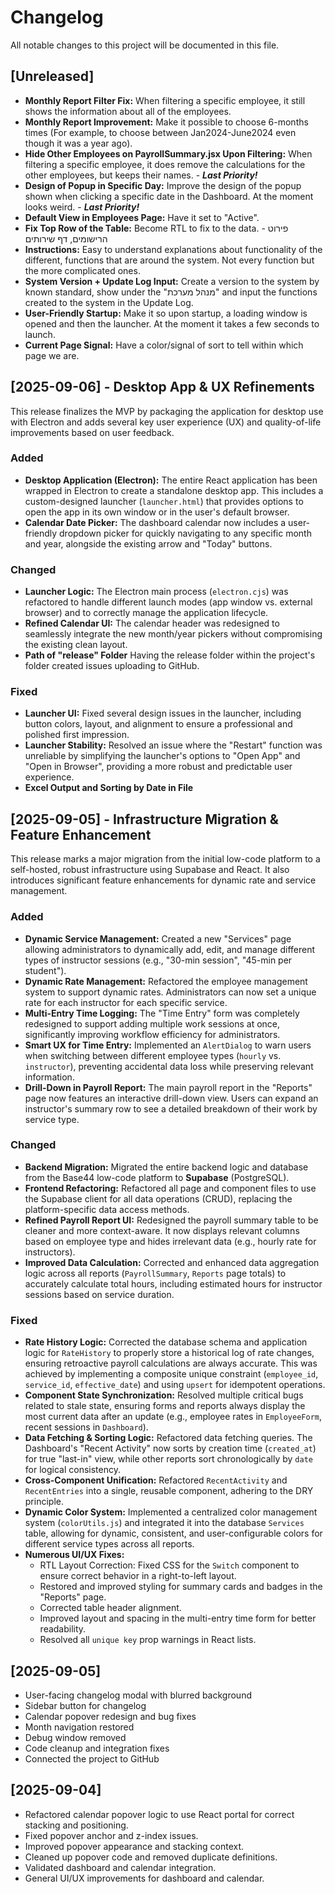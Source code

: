 # Changelog

All notable changes to this project will be documented in this file.

## [Unreleased]
- **Monthly Report Filter Fix:** When filtering a specific employee, it still shows the information about all of the employees.
- **Monthly Report Improvement:** Make it possible to choose 6-months times (For example, to choose between Jan2024-June2024 even though it was a year ago).
- **Hide Other Employees on PayrollSummary.jsx Upon Filtering:** When filtering a specific employee, it does remove the calculations for the other employees, but keeps their names. - ***Last Priority!***
- **Design of Popup in Specific Day:** Improve the design of the popup shown when clicking a specific date in the Dashboard. At the moment looks weird. - ***Last Priority!***
- **Default View in Employees Page:** Have it set to "Active".
- **Fix Top Row of the Table:** Become RTL to fix to the data. - פירוט הרישומים, דף שירותים
- **Instructions:** Easy to understand explanations about functionality of the different, functions that are around the system. Not every function but the more complicated ones.
- **System Version + Update Log Input:** Create a version to the system by known standard, show under the "מנהל מערכת" and input the functions created to the system in the Update Log.
- **User-Friendly Startup:** Make it so upon startup, a loading window is opened and then the launcher. At the moment it takes a few seconds to launch.
- **Current Page Signal:** Have a color/signal of sort to tell within which page we are.

## [2025-09-06] - Desktop App & UX Refinements

This release finalizes the MVP by packaging the application for desktop use with Electron and adds several key user experience (UX) and quality-of-life improvements based on user feedback.

### Added
- **Desktop Application (Electron):** The entire React application has been wrapped in Electron to create a standalone desktop app. This includes a custom-designed launcher (`launcher.html`) that provides options to open the app in its own window or in the user's default browser.
- **Calendar Date Picker:** The dashboard calendar now includes a user-friendly dropdown picker for quickly navigating to any specific month and year, alongside the existing arrow and "Today" buttons.

### Changed
- **Launcher Logic:** The Electron main process (`electron.cjs`) was refactored to handle different launch modes (app window vs. external browser) and to correctly manage the application lifecycle.
- **Refined Calendar UI:** The calendar header was redesigned to seamlessly integrate the new month/year pickers without compromising the existing clean layout.
- **Path of "release" Folder** Having the release folder within the project's folder created issues uploading to GitHub.

### Fixed
- **Launcher UI:** Fixed several design issues in the launcher, including button colors, layout, and alignment to ensure a professional and polished first impression.
- **Launcher Stability:** Resolved an issue where the "Restart" function was unreliable by simplifying the launcher's options to "Open App" and "Open in Browser", providing a more robust and predictable user experience.
- **Excel Output and Sorting by Date in File**

## [2025-09-05] - Infrastructure Migration & Feature Enhancement

This release marks a major migration from the initial low-code platform to a self-hosted, robust infrastructure using Supabase and React. It also introduces significant feature enhancements for dynamic rate and service management.

### Added
- **Dynamic Service Management:** Created a new "Services" page allowing administrators to dynamically add, edit, and manage different types of instructor sessions (e.g., "30-min session", "45-min per student").
- **Dynamic Rate Management:** Refactored the employee management system to support dynamic rates. Administrators can now set a unique rate for each instructor for each specific service.
- **Multi-Entry Time Logging:** The "Time Entry" form was completely redesigned to support adding multiple work sessions at once, significantly improving workflow efficiency for administrators.
- **Smart UX for Time Entry:** Implemented an `AlertDialog` to warn users when switching between different employee types (`hourly` vs. `instructor`), preventing accidental data loss while preserving relevant information.
- **Drill-Down in Payroll Report:** The main payroll report in the "Reports" page now features an interactive drill-down view. Users can expand an instructor's summary row to see a detailed breakdown of their work by service type.

### Changed
- **Backend Migration:** Migrated the entire backend logic and database from the Base44 low-code platform to **Supabase** (PostgreSQL).
- **Frontend Refactoring:** Refactored all page and component files to use the Supabase client for all data operations (CRUD), replacing the platform-specific data access methods.
- **Refined Payroll Report UI:** Redesigned the payroll summary table to be cleaner and more context-aware. It now displays relevant columns based on employee type and hides irrelevant data (e.g., hourly rate for instructors).
- **Improved Data Calculation:** Corrected and enhanced data aggregation logic across all reports (`PayrollSummary`, `Reports` page totals) to accurately calculate total hours, including estimated hours for instructor sessions based on service duration.

### Fixed
- **Rate History Logic:** Corrected the database schema and application logic for `RateHistory` to properly store a historical log of rate changes, ensuring retroactive payroll calculations are always accurate. This was achieved by implementing a composite unique constraint (`employee_id`, `service_id`, `effective_date`) and using `upsert` for idempotent operations.
- **Component State Synchronization:** Resolved multiple critical bugs related to stale state, ensuring forms and reports always display the most current data after an update (e.g., employee rates in `EmployeeForm`, recent sessions in `Dashboard`).
- **Data Fetching & Sorting Logic:** Refactored data fetching queries. The Dashboard's "Recent Activity" now sorts by creation time (`created_at`) for true "last-in" view, while other reports sort chronologically by `date` for logical consistency.
- **Cross-Component Unification:** Refactored `RecentActivity` and `RecentEntries` into a single, reusable component, adhering to the DRY principle.
- **Dynamic Color System:** Implemented a centralized color management system (`colorUtils.js`) and integrated it into the database `Services` table, allowing for dynamic, consistent, and user-configurable colors for different service types across all reports.
- **Numerous UI/UX Fixes:**
  - RTL Layout Correction: Fixed CSS for the `Switch` component to ensure correct behavior in a right-to-left layout.
  - Restored and improved styling for summary cards and badges in the "Reports" page.
  - Corrected table header alignment.
  - Improved layout and spacing in the multi-entry time form for better readability.
  - Resolved all `unique key` prop warnings in React lists.

## [2025-09-05]
- User-facing changelog modal with blurred background
- Sidebar button for changelog
- Calendar popover redesign and bug fixes
- Month navigation restored
- Debug window removed
- Code cleanup and integration fixes
- Connected the project to GitHub

## [2025-09-04]
- Refactored calendar popover logic to use React portal for correct stacking and positioning.
- Fixed popover anchor and z-index issues.
- Improved popover appearance and stacking context.
- Cleaned up popover code and removed duplicate definitions.
- Validated dashboard and calendar integration.
- General UI/UX improvements for dashboard and calendar.